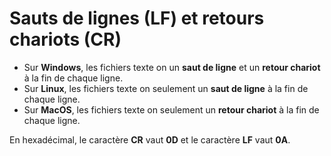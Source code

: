 # Sauts de lignes (LF) et retours chariots (CR)

- Sur **Windows**, les fichiers texte on un **saut de ligne** et un **retour chariot** à la fin de chaque ligne.
- Sur **Linux**, les fichiers texte on seulement un **saut de ligne** à la fin de chaque ligne.
- Sur **MacOS**, les fichiers texte on seulement un **retour chariot** à la fin de chaque ligne.

En hexadécimal, le caractère **CR** vaut **0D** et le caractère **LF** vaut **0A**.
